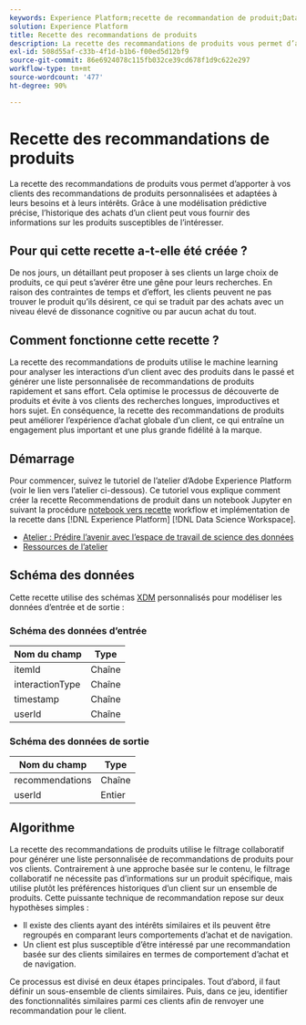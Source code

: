 ```yaml
---
keywords: Experience Platform;recette de recommandation de produit;Data Science Workspace;rubriques populaires;recettes;recette de précréation
solution: Experience Platform
title: Recette des recommandations de produits
description: La recette des recommandations de produits vous permet d’apporter à vos clients des recommandations de produits personnalisées et adaptées à leurs besoins et à leurs intérêts. Grâce à une modélisation prédictive précise, l’historique des achats d’un client peut vous fournir des informations sur les produits susceptibles de l’intéresser.
exl-id: 508d55af-c33b-4f1d-b1b6-f00ed5d12bf9
source-git-commit: 86e6924078c115fb032ce39cd678f1d9c622e297
workflow-type: tm+mt
source-wordcount: '477'
ht-degree: 90%

---
```


# Recette des recommandations de produits

La recette des recommandations de produits vous permet d’apporter à vos clients des recommandations de produits personnalisées et adaptées à leurs besoins et à leurs intérêts. Grâce à une modélisation prédictive précise, l’historique des achats d’un client peut vous fournir des informations sur les produits susceptibles de l’intéresser.

## Pour qui cette recette a-t-elle été créée ?

De nos jours, un détaillant peut proposer à ses clients un large choix de produits, ce qui peut s’avérer être une gêne pour leurs recherches. En raison des contraintes de temps et d’effort, les clients peuvent ne pas trouver le produit qu’ils désirent, ce qui se traduit par des achats avec un niveau élevé de dissonance cognitive ou par aucun achat du tout.

## Comment fonctionne cette recette ?

La recette des recommandations de produits utilise le machine learning pour analyser les interactions d’un client avec des produits dans le passé et générer une liste personnalisée de recommandations de produits rapidement et sans effort. Cela optimise le processus de découverte de produits et évite à vos clients des recherches longues, improductives et hors sujet. En conséquence, la recette des recommandations de produits peut améliorer l’expérience d’achat globale d’un client, ce qui entraîne un engagement plus important et une plus grande fidélité à la marque.

## Démarrage

Pour commencer, suivez le tutoriel de l’atelier d’Adobe Experience Platform (voir le lien vers l’atelier ci-dessous). Ce tutoriel vous explique comment créer la recette Recommendations de produit dans un notebook Jupyter en suivant la procédure [notebook vers recette](../jupyterlab/create-a-model.md) workflow et implémentation de la recette dans [!DNL Experience Platform] [!DNL Data Science Workspace].

* [Atelier : Prédire l’avenir avec l’espace de travail de science des données](https://expleague.azureedge.net/labs/L777/index.html)
* [Ressources de l’atelier](https://github.com/adobe/experience-platform-dsw-reference/tree/master/Summit/2019/resources)

## Schéma des données

Cette recette utilise des schémas [XDM](../../xdm/schema/field-dictionary.md) personnalisés pour modéliser les données d’entrée et de sortie :

### Schéma des données d’entrée

| Nom du champ | Type |
| --- | --- |
| itemId | Chaîne |
| interactionType | Chaîne |
| timestamp | Chaîne |
| userId | Chaîne |

### Schéma des données de sortie

| Nom du champ | Type |
| --- | --- |
| recommendations | Chaîne |
| userId | Entier |

## Algorithme

La recette des recommandations de produits utilise le filtrage collaboratif pour générer une liste personnalisée de recommandations de produits pour vos clients. Contrairement à une approche basée sur le contenu, le filtrage collaboratif ne nécessite pas d’informations sur un produit spécifique, mais utilise plutôt les préférences historiques d’un client sur un ensemble de produits. Cette puissante technique de recommandation repose sur deux hypothèses simples :
* Il existe des clients ayant des intérêts similaires et ils peuvent être regroupés en comparant leurs comportements d’achat et de navigation.
* Un client est plus susceptible d’être intéressé par une recommandation basée sur des clients similaires en termes de comportement d’achat et de navigation.

Ce processus est divisé en deux étapes principales. Tout d’abord, il faut définir un sous-ensemble de clients similaires. Puis, dans ce jeu, identifier des fonctionnalités similaires parmi ces clients afin de renvoyer une recommandation pour le client.
